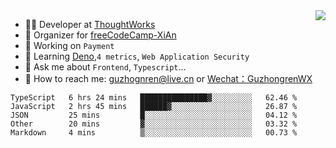 <img align="right" src="https://github-readme-stats.vercel.app/api?username=guzhongren&show_icons=true&icon_color=805AD5&text_color=000&bg_color=ffffff&hide_title=true" />

- 👨‍💻  Developer at [ThoughtWorks](https://thoughtworks.com)
- 🏢 Organizer for [freeCodeCamp-XiAn](https://github.com/orgs/freeCodeCamp-XiAn)
- 🔭 Working on `Payment`
- 🌱 Learning [Deno](https://deno.land/),`4 metrics`,  `Web Application Security`
- 💬 Ask me about `Frontend`, `Typescript`...
- 🔎 How to reach me: [guzhognren@live.cn](guzhognren@live.cn) or [Wechat：GuzhongrenWX]()

<!--START_SECTION:waka-->
```text
TypeScript   6 hrs 24 mins   ███████████████▓░░░░░░░░░   62.46 % 
JavaScript   2 hrs 45 mins   ██████▓░░░░░░░░░░░░░░░░░░   26.87 % 
JSON         25 mins         █░░░░░░░░░░░░░░░░░░░░░░░░   04.12 % 
Other        20 mins         ▓░░░░░░░░░░░░░░░░░░░░░░░░   03.32 % 
Markdown     4 mins          ▒░░░░░░░░░░░░░░░░░░░░░░░░   00.73 % 
```
<!--END_SECTION:waka-->

